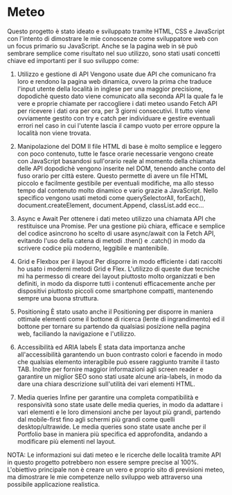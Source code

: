 # Meteo
Questo progetto è stato ideato e sviluppato tramite HTML, CSS e JavaScript con l'intento di dimostrare le mie conoscenze come sviluppatore web con un focus primario su JavaScript. Anche se la pagina web in sè può sembrare semplice come risultato nel suo utilizzo, sono stati usati concetti chiave ed importanti per il suo sviluppo come:

1) Utilizzo e gestione di API
Vengono usate due API che comunicano fra loro e rendono la pagina web dinamica, ovvero la prima che traduce l'input utente della località in inglese per una maggior precisione, dopodichè questo dato viene comunicato alla seconda API la quale fa le vere e proprie chiamate per raccogliere i dati meteo usando Fetch API per ricevere i dati ora per ora, per 3 giorni consecutivi. Il tutto viene ovviamente gestito con try e catch per individuare e gestire eventuali errori nel caso in cui l'utente lascia il campo vuoto per errore oppure la località non viene trovata.

2) Manipolazione del DOM
Il file HTML di base è molto semplice e leggero con poco contenuto, tutte le fasce orarie necessarie vengono create con JavaScript basandosi sull'orario reale al momento della chiamata delle API dopodichè vengono inserite nel DOM, tenendo anche conto del fuso orario per città estere. Questo permette di avere un file HTML piccolo e facilmente gestibile per eventuali modifiche, ma allo stesso tempo dal contenuto molto dinamico e vario grazie a JavaScript. Nello specifico vengono usati metodi come querySelectorAll, forEach(), document.createElement, document.Append, classList.add ecc...

3) Async e Await
Per ottenere i dati meteo utilizzo una chiamata API che restituisce una Promise. Per una gestione più chiara, efficace e semplice del codice asincrono ho scelto di usare async/await con la Fetch API, evitando l'uso della catena di metodi .then() e .catch() in modo da scrivere codice più moderno, leggibile e mantenibile.

4) Grid e Flexbox per il layout
Per disporre in modo efficiente i dati raccolti ho usato i moderni metodi Grid e Flex. L'utilizzo di queste due tecniche mi ha permesso di creare dei layout piuttosto molto organizzati e ben definiti, in modo da disporre tutti i contenuti efficacemente anche per dispositivi piuttosto piccoli come smartphone compatti, mantenendo sempre una buona struttura.

5) Positioning
È stato usato anche il Positioning per disporre in maniera ottimale elementi come il bottone di ricerca (lente di ingrandimento) ed il bottone per tornare su partendo da qualsiasi posizione nella pagina web, faciliando la navigazione e l'utilizzo.

6) Accessibilità ed ARIA labels
È stata data importanza anche all'accessibilità garantendo un buon contrasto colori e facendo in modo che qualsias elemento interagibile può essere raggiunto tramite il tasto TAB. Inoltre per fornire maggior informazioni agli screen reader e garantire un miglior SEO sono stati usate alcune aria-labels, in modo da dare una chiara descrizione sull'utilità dei vari elementi HTML.

7) Media queries
Infine per garantire una completa compatibilità e responsività sono state usate delle media queries, in modo da adattare i vari elementi e le loro dimensioni anche per layout più grandi, partendo dal mobile-first fino agli schermi più grandi come quelli desktop/ultrawide. Le media queries sono state usate anche per il Portfolio base in maniera più specifica ed approfondita, andando a modificare più elementi nel layout.

NOTA:
Le informazioni sui dati meteo e le ricerche delle località tramite API in questo progetto potrebbero non essere sempre precise al 100%. L'obiettivo principale non è creare un vero e proprio sito di previsioni meteo, ma dimostrare le mie competenze nello sviluppo web attraverso una possibile applicazione realistica.
